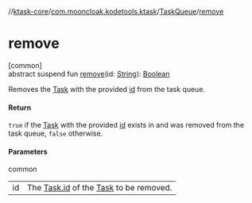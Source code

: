 //[ktask-core](../../../index.md)/[com.mooncloak.kodetools.ktask](../index.md)/[TaskQueue](index.md)/[remove](remove.md)

# remove

[common]\
abstract suspend fun [remove](remove.md)(id: [String](https://kotlinlang.org/api/core/kotlin-stdlib/kotlin/-string/index.html)): [Boolean](https://kotlinlang.org/api/core/kotlin-stdlib/kotlin/-boolean/index.html)

Removes the [Task](../-task/index.md) with the provided [id](remove.md) from the task queue.

#### Return

`true` if the [Task](../-task/index.md) with the provided [id](remove.md) exists in and was removed from the task queue, `false` otherwise.

#### Parameters

common

| | |
|---|---|
| id | The [Task.id](../-task/id.md) of the [Task](../-task/index.md) to be removed. |
